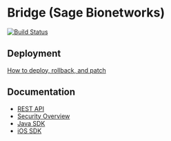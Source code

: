 Bridge (Sage Bionetworks)
=========================================

[![Build Status](https://travis-ci.org/Sage-Bionetworks/BridgePF.svg?branch=develop)](https://travis-ci.org/Sage-Bionetworks/BridgePF)

Deployment
------------------
[How to deploy, rollback, and patch](https://github.com/Sage-Bionetworks/BridgePF/wiki/Production%20Deployment)

Documentation
------------------
* [REST API](https://sagebionetworks.jira.com/wiki/display/BRIDGE/Bridge+REST+API)
* [Security Overview](https://sagebionetworks.jira.com/wiki/display/BRIDGE/Security+Overview)
* [Java SDK](https://github.com/Sage-Bionetworks/BridgeJavaSDK)
* [iOS SDK](https://github.com/Sage-Bionetworks/Bridge-iOS-SDK)
